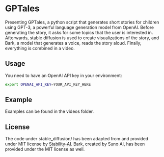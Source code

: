 # GPTales

Presenting GPTales, a python script that generates short stories for children
using GPT-3, a powerful language generation model from OpenAI. Before generating
the story, it asks for some topics that the user is interested in. Afterwards,
stable diffusion is used to create visualizations of the story, and Bark, a
model that generates a voice, reads the story aloud. Finally, everything is
combined in a video.

## Usage

You need to have an OpenAI API key in your environment:
```bash
export OPENAI_API_KEY=YOUR_API_KEY_HERE
```

## Example

Examples can be found in the videos folder.

## License
The code under stable_diffusion/ has been adapted from and provided under MIT
license by [Stability-AI](https://github.com/Stability-AI). Bark, created by
Suno AI, has been provided under the MIT license as well.
